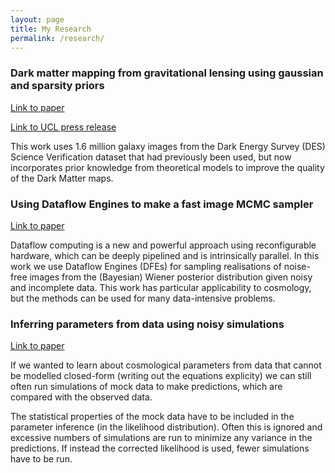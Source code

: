 ```yaml
---
layout: page
title: My Research
permalink: /research/
---
```


### Dark matter mapping from gravitational lensing using gaussian and sparsity priors
[Link to paper](https://arxiv.org/abs/1801.08945)

[Link to UCL press release](https://www.ucl.ac.uk/mathematical-physical-sciences/news/2018/may/ucl-led-team-uses-new-data-science-techniques-dark-matter-maps)

This work uses 1.6 million galaxy images from the Dark Energy Survey (DES) Science Verification dataset that had previously been used, but now incorporates prior knowledge from theoretical models to improve the quality of the Dark Matter maps.


### Using Dataflow Engines to make a fast image MCMC sampler 
[Link to paper](https://arxiv.org/abs/1810.02821)

Dataflow computing is a new and powerful approach using reconfigurable hardware, which can be deeply pipelined and is intrinsically parallel. In this work we use Dataflow Engines (DFEs) for sampling realisations of noise-free images from the (Bayesian) Wiener posterior distribution given noisy and incomplete data. This work has particular applicability to cosmology, but the methods can be used for many data-intensive problems.


### Inferring parameters from data using noisy simulations
[Link to paper](https://arxiv.org/abs/1809.08246)

If we wanted to learn about cosmological parameters from data that cannot be modelled closed-form (writing out the equations explicity) we can still often run simulations of mock data to make predictions, which are compared with the observed data.

The statistical properties of the mock data have to be included in the parameter inference (in the likelihood distribution). Often this is ignored and excessive numbers of simulations are run to minimize any variance in the predictions. If instead the corrected likelihood is used, fewer simulations have to be run.


